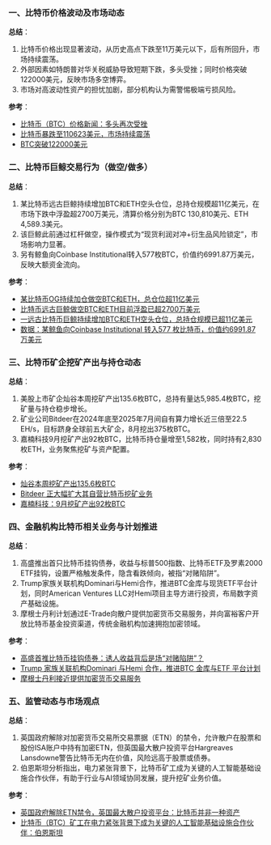 ### 一、比特币价格波动及市场动态  
**总结**：  
1. 比特币价格出现显著波动，从历史高点下跌至11万美元以下，后有所回升，市场持续震荡。  
2. 外部因素如特朗普对华关税威胁导致短期下跌，多头受挫；同时价格突破122000美元，反映市场多空博弈。  
3. 市场对高波动性资产的担忧加剧，部分机构认为需警惕极端亏损风险。  

**参考**：  
- [比特币（BTC）价格新闻：多头再次受挫](https://www.coindesk.com/zh/markets/2025/10/10/trump-tariff-threat-on-china-sends-bitcoin-tumbling-below-usd119k)  
- [比特币暴跌至110623美元，市场持续震荡](https://news.bitcoin.com/zh/bi-te-bi-bao-die-zhi-110623-mei-yuan-shi-chang-chi-xu-zhen-dang/)  
- [BTC突破122000美元](https://www.mitrade.com/cn/insights/news/live-news/article-3-1186423-20251010)  


### 二、比特币巨鲸交易行为（做空/做多）  
**总结**：  
1. 某比特币远古巨鲸持续增加BTC和ETH空头仓位，总持仓规模超11亿美元，在市场下跌中浮盈超2700万美元，清算价格分别为BTC 130,810美元、ETH 4,589.3美元。  
2. 该巨鲸此前通过杠杆做空，操作模式为“现货利润对冲+衍生品风险锁定”，市场影响力显著。  
3. 另有鲸鱼向Coinbase Institutional转入577枚BTC，价值约6991.87万美元，反映大额资金流向。  

**参考**：  
- [某比特币OG持续加仓做空BTC和ETH，总仓位超11亿美元](https://www.techflowpost.com/newsletter/detail_101346.html)  
- [比特币远古巨鲸做空BTC和ETH目前浮盈已超2700万美元](https://www.marsbit.co/flash/20251010233301295194.html)  
- [一远古比特币巨鲸持续增加BTC和ETH空头仓位，总持仓规模已超11亿美元](https://www.mitrade.com/cn/insights/news/live-news/article-3-1186425-20251010)  
- [数据：某鲸鱼向Coinbase Institutional 转入577 枚比特币，价值约6991.87 万美元](https://www.chaincatcher.com/article/2211541)  


### 三、比特币矿企挖矿产出与持仓动态  
**总结**：  
1. 美股上市矿企灿谷本周挖矿产出135.6枚BTC，总持有量达5,985.4枚BTC，挖矿量与持仓稳步增长。  
2. 矿业公司Bitdeer在2024年底至2025年7月间自有算力增长近三倍至22.5 EH/s，目标跻身全球前五大矿企，8月挖出375枚BTC。  
3. 嘉楠科技9月挖矿产出92枚BTC，比特币持仓量增至1,582枚，同时持有2,830枚ETH，业务聚焦挖矿与资产配置。  

**参考**：  
- [灿谷本周挖矿产出135.6枚BTC](https://www.binance.com/cn/square/post/30827324917130)  
- [Bitdeer 正大幅扩大其自营比特币挖矿业务](https://finance.sina.com.cn/blockchain/roll/2025-10-10/doc-inftmnmf1202929.shtml)  
- [嘉楠科技：9月挖矿产出92枚BTC](https://www.odaily.news/zh-CN/newsflash/451742)  


### 四、金融机构比特币相关业务与计划推进  
**总结**：  
1. 高盛推出首只比特币挂钩债券，收益与标普500指数、比特币ETF及罗素2000 ETF挂钩，设置严格触发条件，隐含看跌倾向，被指“对赌陷阱”。  
2. Trump家族关联机构Dominari与Hemi合作，推进BTC金库与现货ETF平台计划，同时American Ventures LLC对Hemi项目主导方进行投资，布局数字资产基础设施。  
3. 摩根士丹利计划通过E-Trade向散户提供加密货币交易服务，并向富裕客户开放比特币基金投资渠道，传统金融机构加速拥抱加密领域。  

**参考**：  
- [高盛首推比特币挂钩债券：诱人收益背后是场“对赌陷阱”？](https://www.bihainews.com/bhn-info/Crypto/20251010273.html)  
- [Trump 家族关联机构Dominari 与Hemi 合作，推进BTC 金库与ETF 平台计划](https://finance.sina.com.cn/blockchain/roll/2025-10-11/doc-inftmwyx9233791.shtml)  
- [摩根士丹利接近提供加密货币交易服务](https://news.futunn.com/post/63116765/the-uk-government-lifts-the-etn-ban-and-the-uk)  


### 五、监管动态与市场观点  
**总结**：  
1. 英国政府解除对加密货币交易所交易票据（ETN）的禁令，允许散户在股票和股份ISA账户中持有加密ETN，但英国最大散户投资平台Hargreaves Lansdowne警告比特币无内在价值，风险远高于股票或债券。  
2. 伯恩斯坦分析指出，电力紧张背景下，比特币矿工成为关键的人工智能基础设施合作伙伴，有助于行业与AI领域协同发展，提升挖矿业务价值。  

**参考**：  
- [英国政府解除ETN禁令，英国最大散户投资平台：比特币并非一种资产](https://news.futunn.com/post/63116765/the-uk-government-lifts-the-etn-ban-and-the-uk)  
- [比特币（BTC）矿工在电力紧张背景下成为关键的人工智能基础设施合作伙伴：伯恩斯坦](https://www.coindesk.com/zh/markets/2025/10/10/bitcoin-miners-emerge-as-key-ai-infrastructure-partners-amid-power-crunch-bernstein)